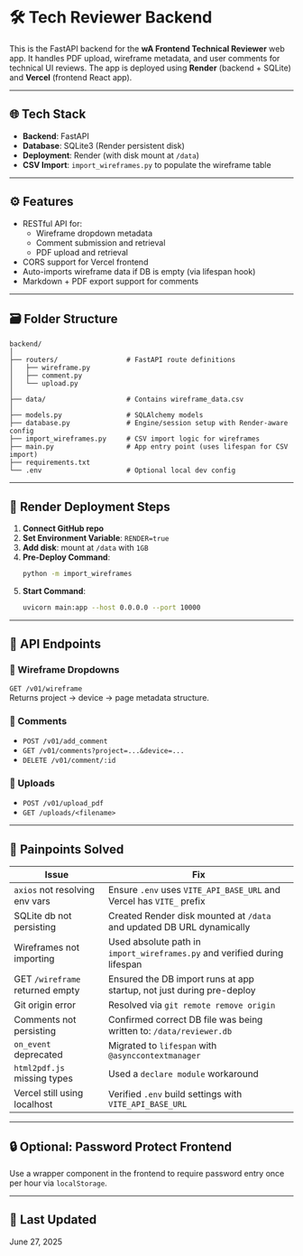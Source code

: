 # 🛠️ Tech Reviewer Backend

This is the FastAPI backend for the **wA Frontend Technical Reviewer** web app. It handles PDF upload, wireframe metadata, and user comments for technical UI reviews. The app is deployed using **Render** (backend + SQLite) and **Vercel** (frontend React app).

---

## 🌐 Tech Stack

- **Backend**: FastAPI  
- **Database**: SQLite3 (Render persistent disk)  
- **Deployment**: Render (with disk mount at `/data`)  
- **CSV Import**: `import_wireframes.py` to populate the wireframe table

---

## ⚙️ Features

- RESTful API for:
  - Wireframe dropdown metadata
  - Comment submission and retrieval
  - PDF upload and retrieval
- CORS support for Vercel frontend
- Auto-imports wireframe data if DB is empty (via lifespan hook)
- Markdown + PDF export support for comments

---

## 🗃️ Folder Structure

```
backend/
│
├── routers/                 # FastAPI route definitions
│   ├── wireframe.py
│   ├── comment.py
│   └── upload.py
│
├── data/                    # Contains wireframe_data.csv
│
├── models.py                # SQLAlchemy models
├── database.py              # Engine/session setup with Render-aware config
├── import_wireframes.py     # CSV import logic for wireframes
├── main.py                  # App entry point (uses lifespan for CSV import)
├── requirements.txt
└── .env                     # Optional local dev config
```

---

## 🚀 Render Deployment Steps

1. **Connect GitHub repo**
2. **Set Environment Variable**: `RENDER=true`
3. **Add disk**: mount at `/data` with `1GB`
4. **Pre-Deploy Command**:
   ```bash
   python -m import_wireframes
   ```
5. **Start Command**:
   ```bash
   uvicorn main:app --host 0.0.0.0 --port 10000
   ```

---

## 🧪 API Endpoints

### 📄 Wireframe Dropdowns  
`GET /v01/wireframe`  
Returns project → device → page metadata structure.

### 💬 Comments  
- `POST /v01/add_comment`  
- `GET /v01/comments?project=...&device=...`  
- `DELETE /v01/comment/:id`

### 🧾 Uploads  
- `POST /v01/upload_pdf`  
- `GET /uploads/<filename>`

---

## 🐛 Painpoints Solved

| Issue | Fix |
|------|-----|
| `axios` not resolving env vars | Ensure `.env` uses `VITE_API_BASE_URL` and Vercel has `VITE_` prefix |
| SQLite db not persisting | Created Render disk mounted at `/data` and updated DB URL dynamically |
| Wireframes not importing | Used absolute path in `import_wireframes.py` and verified during lifespan |
| GET `/wireframe` returned empty | Ensured the DB import runs at app startup, not just during pre-deploy |
| Git origin error | Resolved via `git remote remove origin` |
| Comments not persisting | Confirmed correct DB file was being written to: `/data/reviewer.db` |
| `on_event` deprecated | Migrated to `lifespan` with `@asynccontextmanager` |
| `html2pdf.js` missing types | Used a `declare module` workaround |
| Vercel still using localhost | Verified `.env` build settings with `VITE_API_BASE_URL` |

---

## 🔒 Optional: Password Protect Frontend

Use a wrapper component in the frontend to require password entry once per hour via `localStorage`.

---

## 📅 Last Updated

June 27, 2025